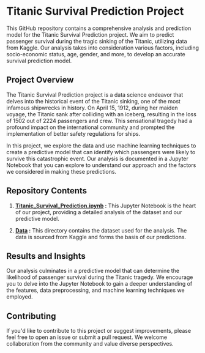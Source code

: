 # Titanic Survival Prediction Project

This GitHub repository contains a comprehensive analysis and prediction model for the Titanic Survival Prediction project. We aim to predict passenger survival during the tragic sinking of the Titanic, utilizing data from Kaggle. Our analysis takes into consideration various factors, including socio-economic status, age, gender, and more, to develop an accurate survival prediction model.

## Project Overview

The Titanic Survival Prediction project is a data science endeavor that delves into the historical event of the Titanic sinking, one of the most infamous shipwrecks in history. On April 15, 1912, during her maiden voyage, the Titanic sank after colliding with an iceberg, resulting in the loss of 1502 out of 2224 passengers and crew. This sensational tragedy had a profound impact on the international community and prompted the implementation of better safety regulations for ships.

In this project, we explore the data and use machine learning techniques to create a predictive model that can identify which passengers were likely to survive this catastrophic event. Our analysis is documented in a Jupyter Notebook that you can explore to understand our approach and the factors we considered in making these predictions.

## Repository Contents

1. **[Titanic_Survival_Prediction.ipynb](https://github.com/rtrchaitanya/Titanic-Survival-Prediction/blob/main/Titanic%20Survival%20Prediction.ipynb) :** This Jupyter Notebook is the heart of our project, providing a detailed analysis of the dataset and our predictive model.

2. **[Data](https://github.com/rtrchaitanya/Titanic-Survival-Prediction/blob/main/Titanic%20Tested%20Dataset.csv) :** This directory contains the dataset used for the analysis. The data is sourced from Kaggle and forms the basis of our predictions.

## Results and Insights

Our analysis culminates in a predictive model that can determine the likelihood of passenger survival during the Titanic tragedy. We encourage you to delve into the Jupyter Notebook to gain a deeper understanding of the features, data preprocessing, and machine learning techniques we employed.

## Contributing

If you'd like to contribute to this project or suggest improvements, please feel free to open an issue or submit a pull request. We welcome collaboration from the community and value diverse perspectives.
